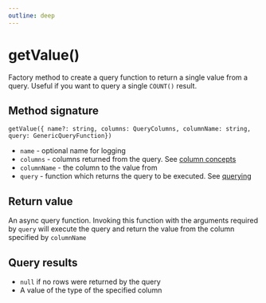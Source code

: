 ```yaml
---
outline: deep
---
```


# getValue()

Factory method to create a query function to return a single value from a query.
Useful if you want to query a single `COUNT()` result.

## Method signature

`getValue({ name?: string, columns: QueryColumns, columnName: string, query: GenericQueryFunction})`

- `name` - optional name for logging
- `columns` - columns returned from the query. See [column concepts](/columns/concepts.html)
- `columnName` - the column to the value from
- `query` - function which returns the query to be executed. See [querying](/querying.html#query)

## Return value

An async query function. Invoking this function with the arguments required by `query`
will execute the query and return the value from the column specified by `columnName`

## Query results

- `null` if no rows were returned by the query
- A value of the type of the specified column
